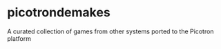 # picotrondemakes
A curated collection of games from other systems ported to the Picotron platform 
